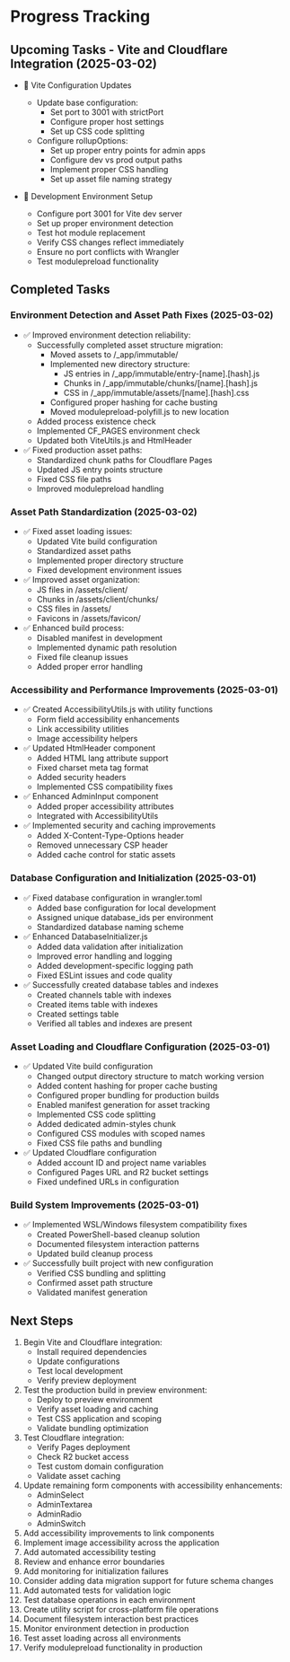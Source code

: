 
# Progress Tracking

## Upcoming Tasks - Vite and Cloudflare Integration (2025-03-02)

- 🔄 Vite Configuration Updates
  - Update base configuration:
    - Set port to 3001 with strictPort
    - Configure proper host settings
    - Set up CSS code splitting
  - Configure rollupOptions:
    - Set up proper entry points for admin apps
    - Configure dev vs prod output paths
    - Implement proper CSS handling
    - Set up asset file naming strategy

- 🔄 Development Environment Setup
  - Configure port 3001 for Vite dev server
  - Set up proper environment detection
  - Test hot module replacement
  - Verify CSS changes reflect immediately
  - Ensure no port conflicts with Wrangler
  - Test modulepreload functionality

## Completed Tasks

### Environment Detection and Asset Path Fixes (2025-03-02)
- ✅ Improved environment detection reliability:
  - Successfully completed asset structure migration:
    - Moved assets to /_app/immutable/
    - Implemented new directory structure:
      - JS entries in /_app/immutable/entry-[name].[hash].js
      - Chunks in /_app/immutable/chunks/[name].[hash].js
      - CSS in /_app/immutable/assets/[name].[hash].css
    - Configured proper hashing for cache busting
    - Moved modulepreload-polyfill.js to new location
  - Added process existence check
  - Implemented CF_PAGES environment check
  - Updated both ViteUtils.js and HtmlHeader
- ✅ Fixed production asset paths:
  - Standardized chunk paths for Cloudflare Pages
  - Updated JS entry points structure
  - Fixed CSS file paths
  - Improved modulepreload handling

### Asset Path Standardization (2025-03-02)
- ✅ Fixed asset loading issues:
  - Updated Vite build configuration
  - Standardized asset paths
  - Implemented proper directory structure
  - Fixed development environment issues
- ✅ Improved asset organization:
  - JS files in /assets/client/
  - Chunks in /assets/client/chunks/
  - CSS files in /assets/
  - Favicons in /assets/favicon/
- ✅ Enhanced build process:
  - Disabled manifest in development
  - Implemented dynamic path resolution
  - Fixed file cleanup issues
  - Added proper error handling

### Accessibility and Performance Improvements (2025-03-01)
- ✅ Created AccessibilityUtils.js with utility functions
  - Form field accessibility enhancements
  - Link accessibility utilities
  - Image accessibility helpers
- ✅ Updated HtmlHeader component
  - Added HTML lang attribute support
  - Fixed charset meta tag format
  - Added security headers
  - Implemented CSS compatibility fixes
- ✅ Enhanced AdminInput component
  - Added proper accessibility attributes
  - Integrated with AccessibilityUtils
- ✅ Implemented security and caching improvements
  - Added X-Content-Type-Options header
  - Removed unnecessary CSP header
  - Added cache control for static assets

### Database Configuration and Initialization (2025-03-01)
- ✅ Fixed database configuration in wrangler.toml
  - Added base configuration for local development
  - Assigned unique database_ids per environment
  - Standardized database naming scheme
- ✅ Enhanced DatabaseInitializer.js
  - Added data validation after initialization
  - Improved error handling and logging
  - Added development-specific logging path
  - Fixed ESLint issues and code quality
- ✅ Successfully created database tables and indexes
  - Created channels table with indexes
  - Created items table with indexes
  - Created settings table
  - Verified all tables and indexes are present

### Asset Loading and Cloudflare Configuration (2025-03-01)
- ✅ Updated Vite build configuration
  - Changed output directory structure to match working version
  - Added content hashing for proper cache busting
  - Configured proper bundling for production builds
  - Enabled manifest generation for asset tracking
  - Implemented CSS code splitting
  - Added dedicated admin-styles chunk
  - Configured CSS modules with scoped names
  - Fixed CSS file paths and bundling
- ✅ Updated Cloudflare configuration
  - Added account ID and project name variables
  - Configured Pages URL and R2 bucket settings
  - Fixed undefined URLs in configuration

### Build System Improvements (2025-03-01)
- ✅ Implemented WSL/Windows filesystem compatibility fixes
  - Created PowerShell-based cleanup solution
  - Documented filesystem interaction patterns
  - Updated build cleanup process
- ✅ Successfully built project with new configuration
  - Verified CSS bundling and splitting
  - Confirmed asset path structure
  - Validated manifest generation

## Next Steps
1. Begin Vite and Cloudflare integration:
   - Install required dependencies
   - Update configurations
   - Test local development
   - Verify preview deployment
2. Test the production build in preview environment:
   - Deploy to preview environment
   - Verify asset loading and caching
   - Test CSS application and scoping
   - Validate bundling optimization
3. Test Cloudflare integration:
   - Verify Pages deployment
   - Check R2 bucket access
   - Test custom domain configuration
   - Validate asset caching
4. Update remaining form components with accessibility enhancements:
   - AdminSelect
   - AdminTextarea
   - AdminRadio
   - AdminSwitch
5. Add accessibility improvements to link components
6. Implement image accessibility across the application
7. Add automated accessibility testing
8. Review and enhance error boundaries
9. Add monitoring for initialization failures
10. Consider adding data migration support for future schema changes
11. Add automated tests for validation logic
12. Test database operations in each environment
13. Create utility script for cross-platform file operations
14. Document filesystem interaction best practices
15. Monitor environment detection in production
16. Test asset loading across all environments
17. Verify modulepreload functionality in production
